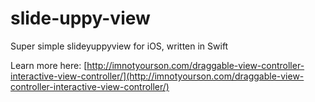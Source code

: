 # slide-uppy-view
Super simple slideyuppyview for iOS, written in Swift

Learn more here: [http://imnotyourson.com/draggable-view-controller-interactive-view-controller/](http://imnotyourson.com/draggable-view-controller-interactive-view-controller/)
